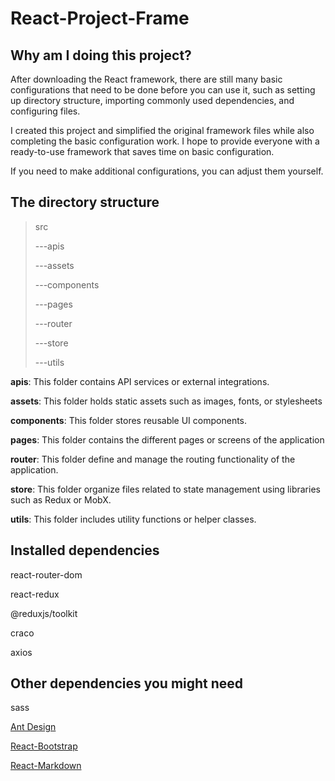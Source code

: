 # React-Project-Frame

## Why am I doing this project?

After downloading the React framework, there are still many basic configurations that need to be done before you can use it, such as setting up directory structure, importing commonly used dependencies, and configuring files. 

I created this project and simplified the original framework files while also completing the basic configuration work. I hope to provide everyone with a ready-to-use framework that saves time on basic configuration.

 If you need to make additional configurations, you can adjust them yourself.



## The directory structure

> src
>
> ---apis
>
> ---assets
>
> ---components
>
> ---pages
>
> ---router
>
> ---store
>
> ---utils

**apis**: This folder contains API services or external integrations.

**assets**: This folder holds static assets such as images, fonts, or stylesheets

**components**: This folder stores reusable UI components.

**pages**: This folder contains the different pages or screens of the application

**router**: This folder  define and manage the routing functionality of the application.

**store**: This folder  organize files related to state management using libraries such as Redux or MobX.

**utils**: This folder includes utility functions or helper classes.



## Installed dependencies

react-router-dom

react-redux

@reduxjs/toolkit

craco

axios



## Other dependencies you might need

sass

[Ant Design](https://ant.design/index-cn/)

[React-Bootstrap](https://react-bootstrap.github.io/)

[React-Markdown](https://remarkjs.github.io/react-markdown/)
